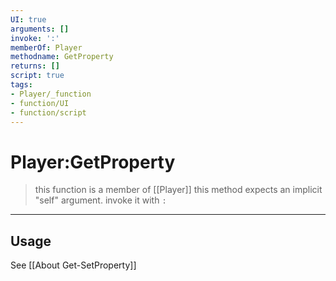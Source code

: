```yaml
---
UI: true
arguments: []
invoke: ':'
memberOf: Player
methodname: GetProperty
returns: []
script: true
tags:
- Player/_function
- function/UI
- function/script
---
```

# Player:GetProperty
> this function is a member of [[Player]]
> this method expects an implicit "self" argument. invoke it with `:`
-----
## Usage
See [[About Get-SetProperty]]
